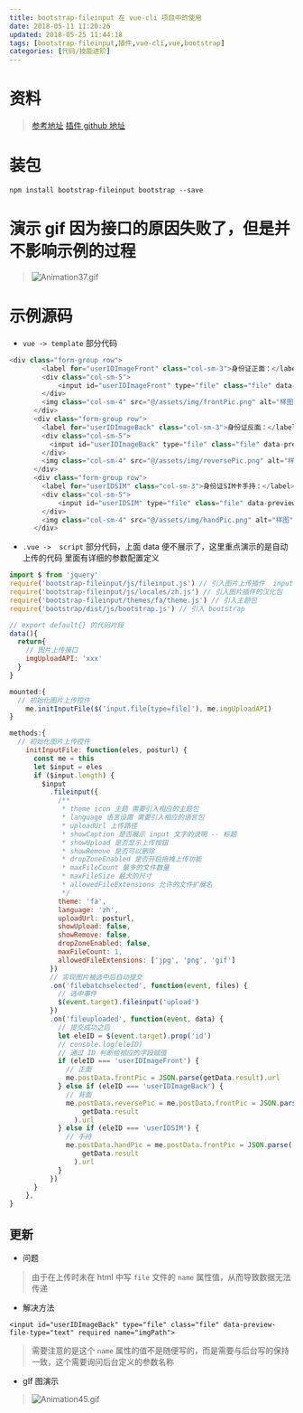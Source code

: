 ```yaml
---
title: bootstrap-fileinput 在 vue-cli 项目中的使用
date: 2018-05-11 11:20:26
updated: 2018-05-25 11:44:18
tags: [bootstrap-fileinput,插件,vue-cli,vue,bootstrap]
categories: [代码/技能进阶]
---
```


# 资料
>[参考地址](https://blog.csdn.net/u012157999/article/details/53150845)
[插件 github 地址](https://github.com/kartik-v/bootstrap-fileinput)
# 装包
```
npm install bootstrap-fileinput bootstrap --save
```
# 演示 gif 因为接口的原因失败了，但是并不影响示例的过程 
>![Animation37.gif](https://upload-images.jianshu.io/upload_images/9064013-1e3884bf454c5f6f.gif?imageMogr2/auto-orient/strip)

# 示例源码
-  `vue -> template` 部分代码
```javascript
<div class="form-group row">
        <label for="userIDImageFront" class="col-sm-3">身份证正面：</label>
        <div class="col-sm-5">
            <input id="userIDImageFront" type="file" class="file" data-preview-file-type="text" required name="imgPath">
        </div>
        <img class="col-sm-4" src="@/assets/img/frontPic.png" alt="样图" />
      </div>
      <div class="form-group row">
        <label for="userIDImageBack" class="col-sm-3">身份证反面：</label>
        <div class="col-sm-5">
          <input id="userIDImageBack" type="file" class="file" data-preview-file-type="text" required name="imgPath">
        </div>
        <img class="col-sm-4" src="@/assets/img/reversePic.png" alt="样图" />
      </div>
      <div class="form-group row">
        <label for="userIDSIM" class="col-sm-3">身份证SIM卡手持：</label>
        <div class="col-sm-5">
            <input id="userIDSIM" type="file" class="file" data-preview-file-type="text" required name="imgPath">
        </div>
        <img class="col-sm-4" src="@/assets/img/handPic.png" alt="样图" />
      </div>
```
-  `.vue ->  script`  部分代码，上面 data 便不展示了，这里重点演示的是自动上传的代码 里面有详细的参数配置定义
```javascript
import $ from 'jquery'
require('bootstrap-fileinput/js/fileinput.js') // 引入图片上传插件  input 的逻辑全部都写在了这个文件内部了  需要注意！！！
require('bootstrap-fileinput/js/locales/zh.js') // 引入图片插件的汉化包
require('bootstrap-fileinput/themes/fa/theme.js') // 引入主题包
require('bootstrap/dist/js/bootstrap.js') // 引入 bootstrap

// export default{} 的代码片段
data(){
  return{
    // 图片上传接口
    imgUploadAPI: 'xxx'
  }
}

mounted:{
  // 初始化图片上传控件
    me.initInputFile($('input.file[type=file]'), me.imgUploadAPI)
}

methods:{
  // 初始化图片上传控件
    initInputFile: function(eles, posturl) {
      const me = this
      let $input = eles
      if ($input.length) {
        $input
          .fileinput({
            /**
             * theme icon 主题 需要引入相应的主题包
             * language 语言设置 需要引入相应的语言包
             * uploadUrl 上传路径
             * showCaption 是否展示 input 文字的说明 -- 标题
             * showUpload 是否显示上传按钮
             * showRemove 是否可以删除
             * dropZoneEnabled 是否开启拖拽上传功能
             * maxFileCount 最多的文件数量
             * maxFileSize 最大的尺寸
             * allowedFileExtensions 允许的文件扩展名
             */
            theme: 'fa',
            language: 'zh',
            uploadUrl: posturl,
            showUpload: false,
            showRemove: false,
            dropZoneEnabled: false,
            maxFileCount: 1,
            allowedFileExtensions: ['jpg', 'png', 'gif']
          })
          // 实现图片被选中后自动提交
          .on('filebatchselected', function(event, files) {
            // 选中事件
            $(event.target).fileinput('upload')
          })
          .on('fileuploaded', function(event, data) {
            // 提交成功之后
            let eleID = $(event.target).prop('id')
            // console.log(eleID)
            // 通过 ID 判断给相应的字段赋值
            if (eleID === 'userIDImageFront') {
              // 正面
              me.postData.frontPic = JSON.parse(getData.result).url
            } else if (eleID === 'userIDImageBack') {
              // 背面
              me.postData.reversePic = me.postData.frontPic = JSON.parse(
                  getData.result
                ).url
            } else if (eleID === 'userIDSIM') {
              // 手持
              me.postData.handPic = me.postData.frontPic = JSON.parse(
                  getData.result
                ).url
            }
          })
      }
    },
}
```
## 更新
-  问题
>由于在上传时未在 html 中写 `file` 文件的 `name` 属性值，从而导致数据无法传递
-  解决方法
```
<input id="userIDImageBack" type="file" class="file" data-preview-file-type="text" required name="imgPath">
```
>需要注意的是这个 `name` 属性的值不是随便写的，而是需要与后台写的保持一致，这个需要询问后台定义的参数名称

-  gIf 图演示
>![Animation45.gif](https://upload-images.jianshu.io/upload_images/9064013-d3052f2833c40be9.gif?imageMogr2/auto-orient/strip)